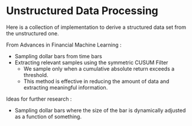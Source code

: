 # Unstructured Data Processing
Here is a collection of implementation to derive a structured data set from the unstructured one.  

From Advances in Financial Machine Learning :  
- Sampling dollar bars from time bars
- Extracting relevant samples using the symmetric CUSUM Filter
  - We sample only when a cumulative absolute return exceeds a threshold.
  - This method is effective in reducing the amount of data and extracting meaningful information. 

Ideas for further research : 
- Sampling dollar bars where the size of the bar is dynamically adjusted as a function of something. 
